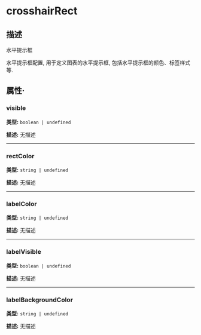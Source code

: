 # crosshairRect
## 描述
水平提示框

水平提示框配置, 用于定义图表的水平提示框, 包括水平提示框的颜色、标签样式等.


## 属性·

### visible

**类型:** `boolean | undefined`

**描述:**
无描述

---

### rectColor

**类型:** `string | undefined`

**描述:**
无描述

---

### labelColor

**类型:** `string | undefined`

**描述:**
无描述

---

### labelVisible

**类型:** `boolean | undefined`

**描述:**
无描述

---

### labelBackgroundColor

**类型:** `string | undefined`

**描述:**
无描述